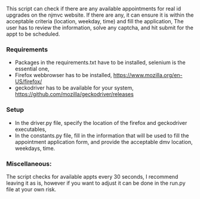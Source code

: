 This script can check if there are any available appointments for real id upgrades on the njmvc website. If there are any, it can ensure it is within the acceptable criteria (location, weekday, time) and fill the application, The user has to review the information, solve any captcha, and hit submit for the appt to be scheduled.


### Requirements
- Packages in the requirements.txt have to be installed, selenium is the essential one,
- Firefox webbrowser has to be installed, https://www.mozilla.org/en-US/firefox/
- geckodriver has to be available for your system, https://github.com/mozilla/geckodriver/releases


### Setup
- In the driver.py file, specify the location of the firefox and geckodriver executables,
- In the constants.py file, fill in the information that will be used to fill the appointment application form, and provide the acceptable dmv location, weekdays, time.


### Miscellaneous:
The script checks for available appts every 30 seconds, I recommend leaving it as is, however if you want to adjust it can be done in the run.py file at your own risk.
